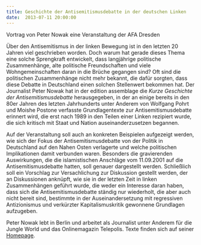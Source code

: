 ```yaml
---
title: Geschichte der Antisemitismusdebatte in der deutschen Linken
date:  2013-07-11 20:00:00
---
```


Vortrag von Peter Nowak eine Veranstaltung der AFA Dresden



Über den Antisemitismus in der linken Bewegung ist in den letzten 20
Jahren viel geschrieben worden. Doch warum hat gerade dieses Thema eine
solche Sprengkraft entwickelt, dass langjährige politische Zusammenhänge,
alte politische Freundschaften und viele Wohngemeinschaften daran in die
Brüche gegangen sind? Oft sind die politischen Zusammenhänge nicht mehr
bekannt, die dafür sorgten, dass diese Debatte in Deutschland einen
solchen Stellenwert bekommen hat. Der Journalist Peter Nowak hat in der
edition assemblage die <em>Kurze Geschichte der Antisemitismusdebatte</em>
herausgegeben, in der an einige bereits in den 80er Jahren des letzten
Jahrhunderts unter Anderem von Wolfgang Pohrt und Moishe Postone verfasste
Grundlagentexte zur Antisemitismusdebatte erinnert wird, die erst nach
1989 in den Teilen einer Linken rezipiert wurde, die sich kritisch mit
Staat und Nation auseinanderzusetzen begannen.


Auf der Veranstaltung soll auch an konkreten Beispielen aufgezeigt
werden, wie sich der Fokus der Antisemitismusdebatte von der Politik in
Deutschland auf den Nahen Osten verlagerte und welche politischen
Implikationen damit verbunden waren. Besonders die gravierenden
Auswirkungen, die die islamistischen Anschläge vom 11.09.2001 auf die
Antisemitismusdebatte hatten, soll genauer dargestellt werden. Schließlich
soll ein Vorschlag zur Versachlichung zur Diskussion gestellt werden, der
an Diskussionen anknüpft, wie sie in der letzten Zeit in linken
Zusammenhängen geführt wurde, die weder ein Interesse daran haben, dass
sich die Antisemitismusdebatte ständig nur wiederholt, die aber auch nicht
bereit sind, bestimmte in der Auseinandersetzung mit regressiven
Antizionismus und verkürzter Kapitalismuskritik gewonnene Grundlagen
aufzugeben.


Peter Nowak lebt in Berlin und arbeitet als Journalist unter Anderem
für die Jungle World und das Onlinemagazin Telepolis. Texte finden sich
auf seiner <a href="http://peter-nowak-journalist.de">Homepage</a>.


